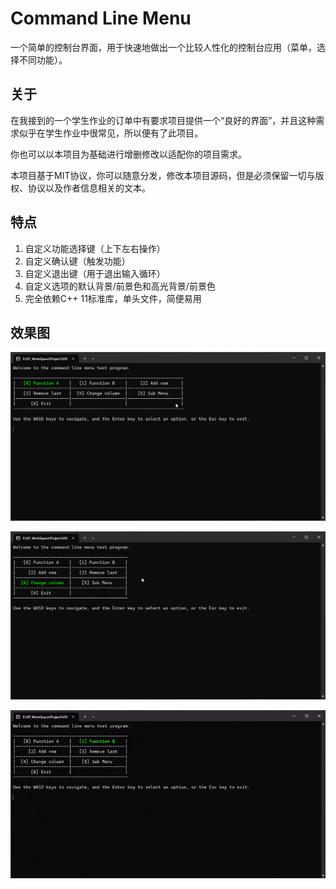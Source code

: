 # Command Line Menu

一个简单的控制台界面，用于快速地做出一个比较人性化的控制台应用（菜单，选择不同功能）。

## 关于

在我接到的一个学生作业的订单中有要求项目提供一个“良好的界面”，并且这种需求似乎在学生作业中很常见，所以便有了此项目。

你也可以以本项目为基础进行增删修改以适配你的项目需求。

本项目基于MIT协议，你可以随意分发，修改本项目源码，但是必须保留一切与版权、协议以及作者信息相关的文本。

## 特点

1. 自定义功能选择键（上下左右操作）
2. 自定义确认键（触发功能）
3. 自定义退出键（用于退出输入循环）
4. 自定义选项的默认背景/前景色和高光背景/前景色
5. 完全依赖C++ 11标准库，单头文件，简便易用

## 效果图

![1](./images/1.png)

![2](./images/2.png)

![3](./images/3.gif)
